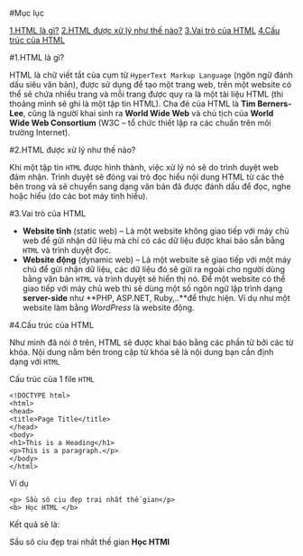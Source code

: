 #Mục lục

[1.HTML là gì?](#1)
[2.HTML được xử lý như thế nào?](#2)
[3.Vai trò của HTML](#3)
[4.Cấu trúc của HTML](#4)

<a name="1"></a>

#1.HTML là gì?

HTML là chữ viết tắt của cụm từ `HyperText Markup Language` (ngôn ngữ đánh dấu siêu văn bản), được sử dụng để tạo một trang web, trên một website có thể sẽ chứa nhiều trang và mỗi trang được quy ra là một tài liệu HTML (thi thoảng mình sẽ ghi là một tập tin HTML). Cha đẻ của HTML là **Tim Berners-Lee**, cũng là người khai sinh ra **World Wide Web** và chủ tịch của **World Wide Web Consortium** (W3C – tổ chức thiết lập ra các chuẩn trên môi trường Internet).

<a name="2"></a>

#2.HTML được xử lý như thế nào?

Khi một tập tin `HTML` được hình thành, việc xử lý nó sẽ do trình duyệt web đảm nhận. Trình duyệt sẽ đóng vai trò đọc hiểu nội dung HTML từ các thẻ bên trong và sẽ chuyển sang dạng văn bản đã được đánh dấu để đọc, nghe hoặc hiểu (do các bot máy tính hiểu).

<a name="3"></a>

#3.Vai trò của HTML

- **Website tĩnh** (static web) – Là một website không giao tiếp với máy chủ web để gửi nhận dữ liệu mà chỉ có các dữ liệu được khai báo sẵn bằng `HTML` và trình duyệt đọc.
- **Website động** (dynamic web) – Là một website sẽ giao tiếp với một máy chủ để gửi nhận dữ liệu, các dữ liệu đó sẽ gửi ra ngoài cho người dùng bằng văn bản `HTML` và trình duyệt sẽ hiển thị nó. Để một website có thể giao tiếp với máy chủ web thì sẽ dùng một số ngôn ngữ lập trình dạng **server-side** như **PHP, ASP.NET, Ruby,..**để thực hiện. Ví dụ như một website làm bằng *WordPress* là website động.

<a name="4"></a>

#4.Cấu trúc của HTML

Như mình đã nói ở trên, HTML sẽ được khai báo bằng các phần tử bởi các từ khóa. Nội dung nằm bên trong cặp từ khóa sẽ là nội dung bạn cần định dạng với `HTML`

Cấu trúc của 1 file `HTML`

    <!DOCTYPE html>
    <html>
    <head>
    <title>Page Title</title>
    </head>
    <body>
    <h1>This is a Heading</h1>
    <p>This is a paragraph.</p>
    </body>
    </html>


Ví dụ 
    
    <p> Sầu sô ciu đẹp trai nhất thế gian</p>
    <b> Học HTML </b>

Kết quả sẽ là:

Sầu sô ciu đẹp trai nhất thế gian
**Học HTMl**







